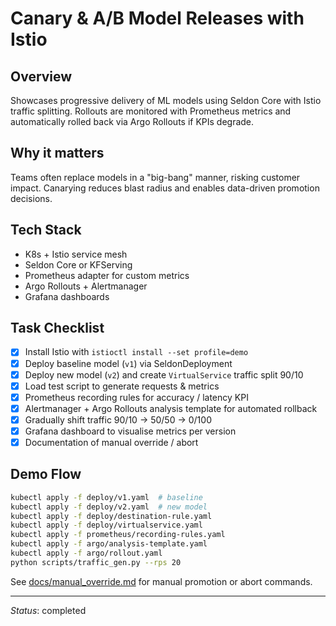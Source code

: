 # Canary & A/B Model Releases with Istio

## Overview
Showcases progressive delivery of ML models using Seldon Core with Istio traffic splitting. Rollouts are monitored with Prometheus metrics and automatically rolled back via Argo Rollouts if KPIs degrade.

## Why it matters
Teams often replace models in a "big-bang" manner, risking customer impact. Canarying reduces blast radius and enables data-driven promotion decisions.

## Tech Stack
* K8s + Istio service mesh
* Seldon Core or KFServing
* Prometheus adapter for custom metrics
* Argo Rollouts + Alertmanager
* Grafana dashboards

## Task Checklist
* [x] Install Istio with `istioctl install --set profile=demo`
* [x] Deploy baseline model (`v1`) via SeldonDeployment
* [x] Deploy new model (`v2`) and create `VirtualService` traffic split 90/10
* [x] Load test script to generate requests & metrics
* [x] Prometheus recording rules for accuracy / latency KPI
* [x] Alertmanager + Argo Rollouts analysis template for automated rollback
* [x] Gradually shift traffic 90/10 → 50/50 → 0/100
* [x] Grafana dashboard to visualise metrics per version
* [x] Documentation of manual override / abort

## Demo Flow
```bash
kubectl apply -f deploy/v1.yaml  # baseline
kubectl apply -f deploy/v2.yaml  # new model
kubectl apply -f deploy/destination-rule.yaml
kubectl apply -f deploy/virtualservice.yaml
kubectl apply -f prometheus/recording-rules.yaml
kubectl apply -f argo/analysis-template.yaml
kubectl apply -f argo/rollout.yaml
python scripts/traffic_gen.py --rps 20
```
See [docs/manual_override.md](docs/manual_override.md) for manual promotion or abort commands.

---
*Status*: completed
